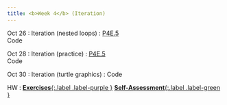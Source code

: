 ```yaml
---
title: <b>Week 4</b> (Iteration)
---
```


Oct 26
: Iteration (nested loops)
  : [P4E.5](https://do1.dr-chuck.com/pythonlearn/EN_us/pythonlearn.pdf#page=69.16)
  <br>Code

Oct 28
: Iteration (practice)
  : [P4E.5](https://do1.dr-chuck.com/pythonlearn/EN_us/pythonlearn.pdf#page=69.16)
  <br>Code

Oct 30
: Iteration (turtle graphics)
  : Code

HW
: [**Exercises**{:.label .label-purple }](#) [**Self-Assessment**{:.label .label-green }](#)
